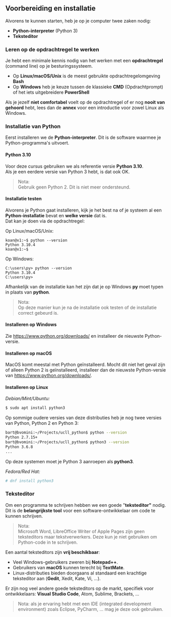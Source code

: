 ## Voorbereiding en installatie

Alvorens te kunnen starten, heb je op je computer twee zaken nodig:

* **Python-interpreter** (Python 3)
* **Teksteditor**

### Leren op de opdrachtregel te werken

Je hebt een minimale kennis nodig van het werken met een **opdrachtregel** (command line) op je besturingssysteem.  

* Op **Linux/macOS/Unix** is de meest gebruikte opdrachtregelomgeving **Bash**
* Op **Windows** heb je keuze tussen de klassieke **CMD** (Opdrachtprompt) of het iets uitgebreidere **PowerShell**

Als je jezelf **niet comfortabel** voelt op de opdrachtregel of er nog **nooit van gehoord** hebt, lees dan de **annex** voor een introductie voor zowel Linux als Windows.

### Installatie van Python

Eerst installeren we de **Python-interpreter**. Dit is de software waarmee je Python-programma's uitvoert.

#### Python 3.10

Voor deze cursus gebruiken we als referentie versie **Python 3.10**.  
Als je een eerdere versie van Python 3 hebt, is dat ook OK.  

> Nota:  
> Gebruik geen Python 2. Dit is niet meer ondersteund.

#### Installatie testen

Alvorens je Python gaat installeren, kijk je het best na of je systeem al een **Python-installatie** bevat en **welke versie** dat is.  
Dat kan je doen via de opdrachtregel:

Op Linux/macOS/Unix:

~~~bash_terminal
koan@x1:~$ python --version
Python 3.10.4
koan@x1:~$
~~~

Op Windows:

~~~
C:\users\py> python --version
Python 3.10.4
C:\users\py>
~~~

Afhankelijk van de installatie kan het zijn dat je op Windows **py** moet typen in plaats van **python**.

> Nota:  
> Op deze manier kun je na de installatie ook testen of de installatie correct gebeurd is.

#### Installeren op Windows

Zie https://www.python.org/downloads/ en installeer de nieuwste Python-versie.

#### Installeren op macOS

MacOS komt meestal met Python geïnstalleerd. Mocht dit niet het geval zijn of alleen Python 2 is geïnstalleerd, installeer dan de nieuwste Python-versie van https://www.python.org/downloads/.

#### Installeren op Linux

*Debian/Mint/Ubuntu:*

~~~bash
$ sudo apt install python3
~~~

Op sommige oudere versies van deze distributies heb je nog twee versies van Python, Python 2 en Python 3:

~~~bash
bart@bvomini:~/Projects/ucll_python$ python --version
Python 2.7.15+
bart@bvomini:~/Projects/ucll_python$ python3 --version
Python 3.6.8
...
~~~

Op deze systemen moet je Python 3 aanroepen als **python3**.

*Fedora/Red Hat:*

~~~bash
# dnf install python3
~~~

### Teksteditor

Om een programma te schrijven hebben we een goede "**teksteditor"** nodig.  
Dit is de **belangrijkste tool** voor een software-ontwikkelaar om code te kunnen schrijven.

> Nota:  
> Microsoft Word, LibreOffice Writer of Apple Pages zijn geen teksteditors maar tekstverwerkers.
> Deze kun je niet gebruiken om Python-code in te schrijven.

Een aantal teksteditors zijn **vrij beschikbaar**:

* Veel Windows-gebruikers zweren bij **Notepad++**.
* Gebruikers van **macOS** kunnen terecht bij **TextMate**.
* Linux-distributies bieden doorgaans al standaard een krachtige teksteditor aan (**Gedit**, Xedit, Kate, Vi, ...).

Er zijn nog veel andere goede teksteditors op de markt, specifiek voor ontwikkelaars: **Visual Studio Code**, Atom, Sublime, Brackets, ...

> Nota: als je ervaring hebt met een IDE (integrated development environment) zoals
> Eclipse, PyCharm, ... mag je deze ook gebruiken.

